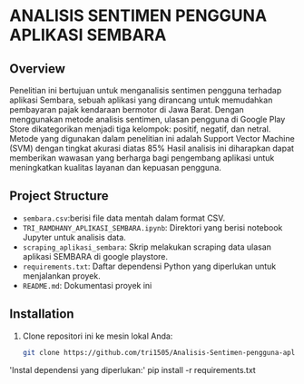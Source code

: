 # ANALISIS SENTIMEN PENGGUNA APLIKASI SEMBARA 
## Overview
Penelitian ini bertujuan untuk menganalisis sentimen pengguna terhadap aplikasi Sembara, sebuah aplikasi yang dirancang untuk memudahkan pembayaran pajak kendaraan bermotor di Jawa Barat. Dengan menggunakan metode analisis sentimen, ulasan pengguna di Google Play Store dikategorikan menjadi tiga kelompok: positif, negatif, dan netral.  Metode yang digunakan dalam penelitian ini adalah  Support Vector Machine (SVM) dengan tingkat akurasi diatas 85% Hasil analisis ini diharapkan dapat memberikan wawasan yang berharga bagi pengembang aplikasi untuk meningkatkan kualitas layanan dan kepuasan pengguna.
## Project Structure
- `sembara.csv`:berisi file data mentah dalam format CSV.
- `TRI_RAMDHANY_APLIKASI_SEMBARA.ipynb`: Direktori yang berisi notebook Jupyter untuk analisis data.
- `scraping_aplikasi_sembara`: Skrip melakukan scraping data ulasan aplikasi SEMBARA di google playstore.
- `requirements.txt`: Daftar dependensi Python yang diperlukan untuk menjalankan proyek.
- `README.md`: Dokumentasi proyek ini
## Installation
1. Clone repositori ini ke mesin lokal Anda:
   ```bash
   git clone https://github.com/tri1505/Analisis-Sentimen-pengguna-aplikasi-sembara.git
   
'Instal dependensi yang diperlukan:'
pip install -r requirements.txt
